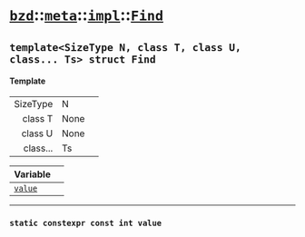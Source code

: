 # [`bzd`](../../../../index.md)::[`meta`](../../../index.md)::[`impl`](../../index.md)::[`Find`](../index.md)

## `template<SizeType N, class T, class U, class... Ts> struct Find`

#### Template
||||
|---:|:---|:---|
|SizeType|N||
|class T|None||
|class U|None||
|class...|Ts||

|Variable||
|:---|:---|
|[`value`](./index.md)||
------
### `static constexpr const int value`


